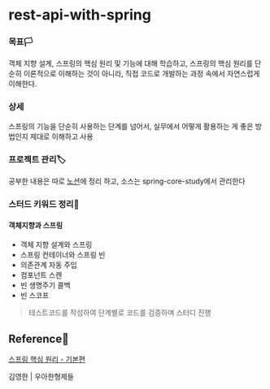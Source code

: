 # rest-api-with-spring

### 목표🏳
객체 지향 설계, 스프링의 핵심 원리 및 기능에 대해 학습하고, 스프링의 핵심 원리를 단순히 이론적으로 이해하는 것이 아니라, 직접 코드로 개발하는 과정 속에서 자연스럽게 이해한다.

### 상세
스프링의 기능을 단순히 사용하는 단계를 넘어서, 실무에서 어떻게 활용하는 게 좋은 방법인지 제대로 이해하고 사용

### 프로젝트 관리🏷


공부한 내용은 따로 [노션]()에 정리 하고, 소스는 spring-core-study에서 관리한다


### 스터드 키워드 정리📗


#### 객체지향과 스프링
  - 객체 지향 설계와 스프링
  - 스프링 컨테이너와 스프링 빈
  - 의존관계 자동 주입
  - 컴포넌트 스캔
  - 빈 생명주기 콜백
  - 빈 스코프

> 테스트코드를 작성하여 단계별로 코드를 검증하며 스터디 진행



## Reference📜

[스프링 핵심 원리 - 기본편](https://www.inflearn.com/course/%EC%8A%A4%ED%94%84%EB%A7%81-%ED%95%B5%EC%8B%AC-%EC%9B%90%EB%A6%AC-%EA%B8%B0%EB%B3%B8%ED%8E%B8#)

김영한 | 우아한형제들

